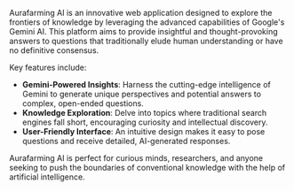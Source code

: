 Aurafarming AI is an innovative web application designed to explore the frontiers of knowledge by leveraging the advanced capabilities of Google's Gemini AI. This platform aims to provide insightful and thought-provoking answers to questions that traditionally elude human understanding or have no definitive consensus.

Key features include:
*   **Gemini-Powered Insights**: Harness the cutting-edge intelligence of Gemini to generate unique perspectives and potential answers to complex, open-ended questions.
*   **Knowledge Exploration**: Delve into topics where traditional search engines fall short, encouraging curiosity and intellectual discovery.
*   **User-Friendly Interface**: An intuitive design makes it easy to pose questions and receive detailed, AI-generated responses.

Aurafarming AI is perfect for curious minds, researchers, and anyone seeking to push the boundaries of conventional knowledge with the help of artificial intelligence.